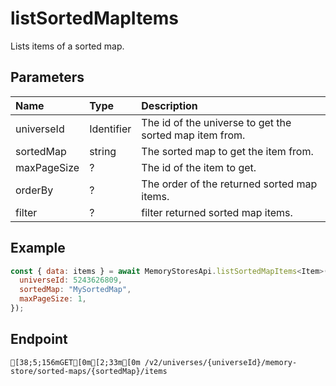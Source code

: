 
# listSortedMapItems
Lists items of a sorted map.


## Parameters
| Name        | Type       | Description                                             |
| :---------- | :--------- | :------------------------------------------------------ |
| universeId  | Identifier | The id of the universe to get the sorted map item from. |
| sortedMap   | string     | The sorted map to get the item from.                    |
| maxPageSize | ?          | The id of the item to get.                              |
| orderBy     | ?          | The order of the returned sorted map items.             |
| filter      | ?          | filter returned sorted map items.                       |



## Example
```js copy showLineNumbers
const { data: items } = await MemoryStoresApi.listSortedMapItems<Item>({
  universeId: 5243626809,
  sortedMap: "MySortedMap",
  maxPageSize: 1,
}); 
```

## Endpoint
```ansi
[38;5;156mGET[0m[2;33m[0m /v2/universes/{universeId}/memory-store/sorted-maps/{sortedMap}/items
```
  